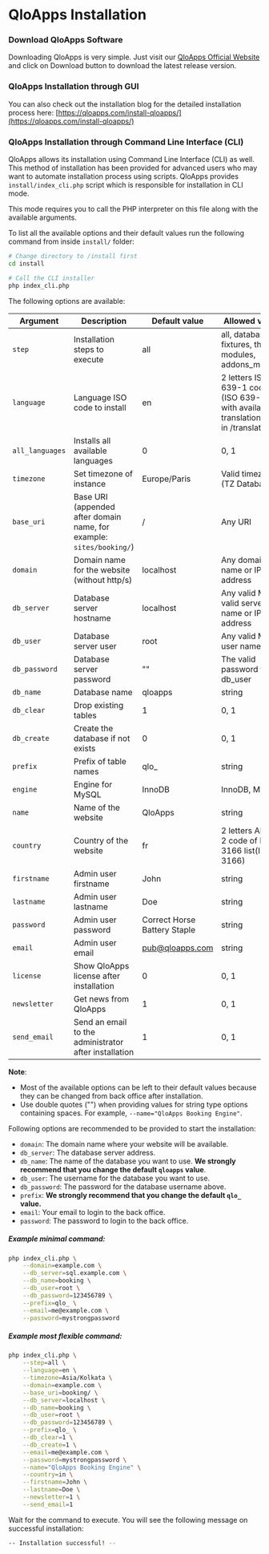 # QloApps Installation


### Download QloApps Software

Downloading QloApps is very simple. Just visit our [QloApps Official Website](https://qloapps.com/) and click on Download button to download the latest release version.

### QloApps Installation through GUI

You can also check out the installation blog for the detailed installation process here: [https://qloapps.com/install-qloapps/](https://qloapps.com/install-qloapps/)

### QloApps Installation through Command Line Interface (CLI)

QloApps allows its installation using Command Line Interface (CLI) as well. This method of installation has been provided for advanced users who may want to automate installation process using scripts. QloApps provides `install/index_cli.php` script which is responsible for installation in CLI mode.

This mode requires you to call the PHP interpreter on this file along with the available arguments.

To list all the available options and their default values run the following command from inside `install/` folder:

```bash
# Change directory to /install first
cd install

# Call the CLI installer
php index_cli.php
```

The following options are available:

| Argument        | Description                                                          | Default value                | Allowed values                                                                         |
|-----------------|----------------------------------------------------------------------|------------------------------|----------------------------------------------------------------------------------------|
| `step`          | Installation steps to execute                                        | all                          | all, database, fixtures, theme, modules, addons_modules                                |
| `language`      | Language ISO code to install                                         | en                           | 2 letters ISO 639-1 code (ISO 639-1) with available translation files in /translations |
| `all_languages` | Installs all available languages                                     | 0                            | 0, 1                                                                                   |
| `timezone`      | Set timezone of instance                                             | Europe/Paris                 | Valid timezone (TZ Database)                                                           |
| `base_uri`      | Base URI (appended after domain name, for example: `sites/booking/`) | /                            | Any URI                                                                                |
| `domain`        | Domain name for the website (without http/s)                         | localhost                    | Any domain name or IP address                                                          |
| `db_server`     | Database server hostname                                             | localhost                    | Any valid MySQL valid server name or IP address                                        |
| `db_user`       | Database server user                                                 | root                         | Any valid MySQL user name                                                              |
| `db_password`   | Database server password                                             | ""                           | The valid password for db_user                                                         |
| `db_name`       | Database name                                                        | qloapps                      | string                                                                                 |
| `db_clear`      | Drop existing tables                                                 | 1                            | 0, 1                                                                                   |
| `db_create`     | Create the database if not exists                                    | 0                            | 0, 1                                                                                   |
| `prefix`        | Prefix of table names                                                | qlo_                         | string                                                                                 |
| `engine`        | Engine for MySQL                                                     | InnoDB                       | InnoDB, MyISAM                                                                         |
| `name`          | Name of the website                                                  | QloApps                      | string                                                                                 |
| `country`       | Country of the website                                               | fr                           | 2 letters Alpha-2 code of ISO-3166 list(ISO-3166)                                      |
| `firstname`     | Admin user firstname                                                 | John                         | string                                                                                 |
| `lastname`      | Admin user lastname                                                  | Doe                          | string                                                                                 |
| `password`      | Admin user password                                                  | Correct Horse Battery Staple | string                                                                                 |
| `email`         | Admin user email                                                     | pub@qloapps.com              | string                                                                                 |
| `license`       | Show QloApps license after installation                              | 0                            | 0, 1                                                                                   |
| `newsletter`    | Get news from QloApps                                                | 1                            | 0, 1                                                                                   |
| `send_email`    | Send an email to the administrator after installation                | 1                            | 0, 1                                                                                   |


**Note**:
- Most of the available options can be left to their default values because they can be changed from back office after installation.
- Use double quotes ("") when providing values for string type options containing spaces. For example, `--name="QloApps Booking Engine"`.

Following options are recommended to be provided to start the installation:

- `domain`: The domain name where your website will be available.
- `db_server`: The database server address.
- `db_name`: The name of the database you want to use. **We strongly recommend that you change the default `qloapps` value**.
- `db_user`: The username for the database you want to use.
- `db_password`: The password for the database username above.
- `prefix`: **We strongly recommend that you change the default `qlo_` value.**
- `email`: Your email to login to the back office.
- `password`: The password to login to the back office.

##### Example minimal command:

```bash
php index_cli.php \
    --domain=example.com \
    --db_server=sql.example.com \
    --db_name=booking \
    --db_user=root \
    --db_password=123456789 \
    --prefix=qlo_ \
    --email=me@example.com \
    --password=mystrongpassword
```

##### Example most flexible command:

```bash
php index_cli.php \
    --step=all \
    --language=en \
    --timezone=Asia/Kolkata \
    --domain=example.com \
    --base_uri=booking/ \
    --db_server=localhost \
    --db_name=booking \
    --db_user=root \
    --db_password=123456789 \
    --prefix=qlo_ \
    --db_clear=1 \
    --db_create=1 \
    --email=me@example.com \
    --password=mystrongpassword \
    --name="QloApps Booking Engine" \
    --country=in \
    --firstname=John \
    --lastname=Doe \
    --newsletter=1 \
    --send_email=1
```

Wait for the command to execute. You will see the following message on successful installation:

```bash
-- Installation successful! --
```
